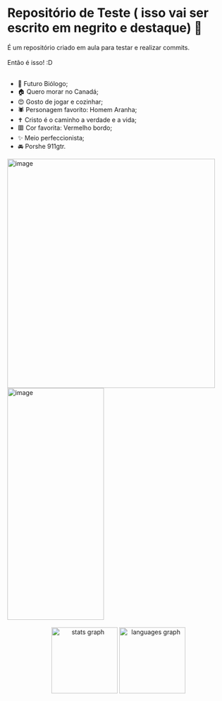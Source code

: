 # Repositório de Teste ( isso vai ser escrito em negrito e destaque) 👋
 É um repositório criado em aula para testar e realizar commits.<br><br>
Então é isso! :D<br><br>

- 🌱 Futuro Biólogo;
- 🏠 Quero morar no Canadá;
- 😍 Gosto de jogar e cozinhar;
- 🕷️ Personagem favorito: Homem Aranha;
- ✝️ Cristo é o caminho a verdade e a vida;
- 🟥 Cor favorita: Vermelho bordo;
- ✨ Meio perfeccionista;
- 🚘 Porshe 911gtr.

<img width="471" height="520" alt="image" src="https://github.com/user-attachments/assets/1293c4fe-c439-46af-b54b-9fde44bcb4b8" />
<img width="219" height="526" alt="image" src="https://github.com/user-attachments/assets/69172d5a-6ef4-4fdf-961f-b3c5acc932a0" /><br><br>


<div align="center">
  <img src="https://github-readme-stats.vercel.app/api?username=maurodesouza&hide_title=false&hide_rank=false&show_icons=true&include_all_commits=true&count_private=true&disable_animations=false&theme=dracula&locale=en&hide_border=false" height="150" alt="stats graph"  />
  <img src="https://github-readme-stats.vercel.app/api/top-langs?username=maurodesouza&locale=en&hide_title=false&layout=compact&card_width=320&langs_count=5&theme=dracula&hide_border=false" height="150" alt="languages graph"  />
</div>
<img align="right" height="150" src=" />



